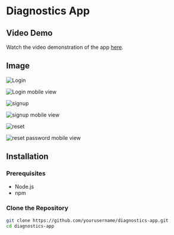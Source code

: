 # Diagnostics App

## Video Demo
Watch the video demonstration of the app [here](https://www.awesomescreenshot.com/video/32607227?key=001983883d9df1a9ed7246b7fe95b3c8).

## Image
![Login](./frontend/src/assets/login.png)

![Login mobile view](./frontend/src/assets/login2.png)

![signup](./frontend/src/assets/signup.png)

![signup mobile view](./frontend/src/assets/signup2.png)

![reset](./frontend/src/assets/reset2.png)

![reset password mobile view](./frontend/src/assets/reset.png)


## Installation

### Prerequisites
- Node.js
- npm

### Clone the Repository
```bash
git clone https://github.com/yourusername/diagnostics-app.git
cd diagnostics-app
